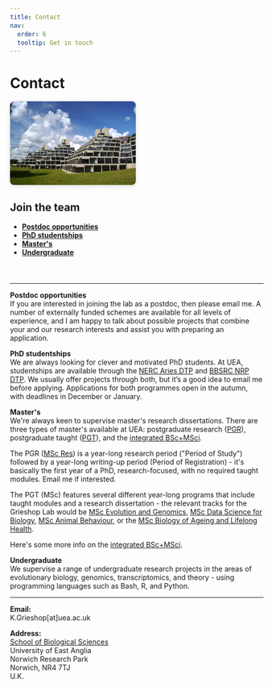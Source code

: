 ```yaml
---
title: Contact
nav:
  order: 6
  tooltip: Get in touch
---
```


# Contact

<style>
.contact-header-flex {
  display: flex;
  flex-wrap: wrap;
  gap: 2rem;
  align-items: flex-start;
  margin-bottom: 2rem;
}
.contact-header-flex > img {
  max-width: 250px;
  border-radius: 8px;
  box-shadow: 0 2px 8px #0002;
  flex-shrink: 0;
}
.contact-header-flex > .contact-summary {
  flex: 1 1 300px;
}
@media (max-width: 700px) {
  .contact-header-flex {
    flex-direction: column;
    align-items: stretch;
    gap: 1rem;
  }
  .contact-header-flex > img {
    margin-left: auto;
    margin-right: auto;
    display: block;
  }
}
</style>

<div class="contact-header-flex">
  <img src="/images/14830596148_0c90cc0dd9_k-950x629.jpg" alt="Karl Grieshop">
  <div class="contact-summary">
    <h2 style="margin-top:0;">Join the team</h2>
    <ul style="margin-bottom: 1.5em;">
      <li><a href="#postdoc" style="color: inherit; text-decoration: underline;"><strong>Postdoc opportunities</strong></a></li>
      <li><a href="#phd" style="color: inherit; text-decoration: underline;"><strong>PhD studentships</strong></a></li>
      <li><a href="#masters" style="color: inherit; text-decoration: underline;"><strong>Master's</strong></a></li>
      <li><a href="#undergraduate" style="color: inherit; text-decoration: underline;"><strong>Undergraduate</strong></a></li>
    </ul>
  </div>
</div>

---

<span id="postdoc"></span>
**Postdoc opportunities**  
If you are interested in joining the lab as a postdoc, then please email me. A number of externally funded schemes are available for all levels of experience, and I am happy to talk about possible projects that combine your and our research interests and assist you with preparing an application.

<span id="phd"></span>
**PhD studentships**  
We are always looking for clever and motivated PhD students. At UEA, studentships are available through the [NERC Aries DTP](https://www.aries-dtp.ac.uk/) and [BBSRC NRP DTP](https://biodtp.norwichresearchpark.ac.uk/). We usually offer projects through both, but it’s a good idea to email me before applying. Applications for both programmes open in the autumn, with deadlines in December or January.

<span id="masters"></span>
**Master's**  
We're always keen to supervise master's research dissertations. There are three types of master's available at UEA: postgraduate research ([PGR](https://www.uea.ac.uk/course/phd-doctorate/postgraduate-research-in-biological-sciences)), postgraduate taught ([PGT](https://www.uea.ac.uk/search/courses?primaryCategory%5B0%5D=Postgraduate&department%5B0%5D=Biological%20Sciences)), and the [integrated BSc+MSci](https://www.uea.ac.uk/course/undergraduate/msci-biological-sciences).  

The PGR ([MSc Res](https://www.uea.ac.uk/research/research-with-us/postgraduate-research/postgraduate-qualifications-explained/masters-by-research)) is a year-long research period ("Period of Study") followed by a year-long writing-up period (Period of Registration) - it's basically the first year of a PhD, research-focused, with no required taught modules. Email me if interested.  

The PGT (MSc) features several different year-long programs that include taught modules and a research dissertation - the relevant tracks for the Grieshop Lab would be [MSc Evolution and Genomics](https://www.uea.ac.uk/course/postgraduate/msc-evolution-and-genomics), [MSc Data Science for Biology](https://www.uea.ac.uk/course/postgraduate/msc-data-science-for-biology), [MSc Animal Behaviour](https://www.uea.ac.uk/course/postgraduate/msc-animal-behaviour), or the [MSc Biology of Ageing and Lifelong Health](https://www.uea.ac.uk/course/postgraduate/msc-biology-of-ageing-and-lifelong-health).  
  
Here's some more info on the [integrated BSc+MSci](https://www.uea.ac.uk/course/undergraduate/msci-biological-sciences#course_modules).

<span id="undergraduate"></span>
**Undergraduate**  
We supervise a range of undergraduate research projects in the areas of evolutionary biology, genomics, transcriptomics, and theory - using programming languages such as Bash, R, and Python.

---

**Email:**  
K.Grieshop[at]uea.ac.uk

**Address:**  
[School of Biological Sciences](https://research-portal.uea.ac.uk/en/persons/karl-grieshop)  
University of East Anglia  
Norwich Research Park  
Norwich, NR4 7TJ  
U.K.

